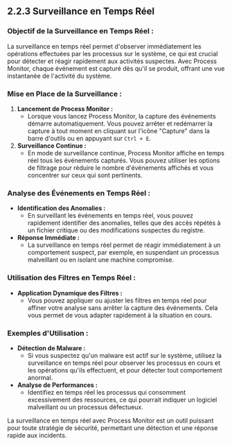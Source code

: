 
## 2.2.3 Surveillance en Temps Réel

### Objectif de la Surveillance en Temps Réel :
La surveillance en temps réel permet d'observer immédiatement les opérations effectuées par les processus sur le système, ce qui est crucial pour détecter et réagir rapidement aux activités suspectes. Avec Process Monitor, chaque événement est capturé dès qu'il se produit, offrant une vue instantanée de l'activité du système.

### Mise en Place de la Surveillance :
1. **Lancement de Process Monitor :**
   - Lorsque vous lancez Process Monitor, la capture des événements démarre automatiquement. Vous pouvez arrêter et redémarrer la capture à tout moment en cliquant sur l'icône "Capture" dans la barre d'outils ou en appuyant sur `Ctrl + E`.
2. **Surveillance Continue :**
   - En mode de surveillance continue, Process Monitor affiche en temps réel tous les événements capturés. Vous pouvez utiliser les options de filtrage pour réduire le nombre d'événements affichés et vous concentrer sur ceux qui sont pertinents.

### Analyse des Événements en Temps Réel :
- **Identification des Anomalies :**
   - En surveillant les événements en temps réel, vous pouvez rapidement identifier des anomalies, telles que des accès répétés à un fichier critique ou des modifications suspectes du registre.
- **Réponse Immédiate :**
   - La surveillance en temps réel permet de réagir immédiatement à un comportement suspect, par exemple, en suspendant un processus malveillant ou en isolant une machine compromise.

### Utilisation des Filtres en Temps Réel :
- **Application Dynamique des Filtres :**
   - Vous pouvez appliquer ou ajuster les filtres en temps réel pour affiner votre analyse sans arrêter la capture des événements. Cela vous permet de vous adapter rapidement à la situation en cours.

### Exemples d'Utilisation :
- **Détection de Malware :**
   - Si vous suspectez qu'un malware est actif sur le système, utilisez la surveillance en temps réel pour observer les processus en cours et les opérations qu'ils effectuent, et pour détecter tout comportement anormal.
- **Analyse de Performances :**
   - Identifiez en temps réel les processus qui consomment excessivement des ressources, ce qui pourrait indiquer un logiciel malveillant ou un processus défectueux.

La surveillance en temps réel avec Process Monitor est un outil puissant pour toute stratégie de sécurité, permettant une détection et une réponse rapide aux incidents.
